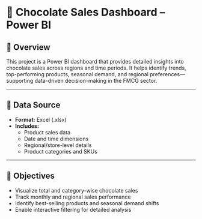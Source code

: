 # 🍫 Chocolate Sales Dashboard – Power BI

## 📌 Overview
This project is a Power BI dashboard that provides detailed insights into chocolate sales across regions and time periods. It helps identify trends, top-performing products, seasonal demand, and regional preferences—supporting data-driven decision-making in the FMCG sector.

---

## 📁 Data Source
- **Format:** Excel (.xlsx)
- **Includes:**
  - Product sales data
  - Date and time dimensions
  - Regional/store-level details
  - Product categories and SKUs

---

## 🎯 Objectives
- Visualize total and category-wise chocolate sales
- Track monthly and regional sales performance
- Identify best-selling products and seasonal demand shifts
- Enable interactive filtering for detailed analysis
